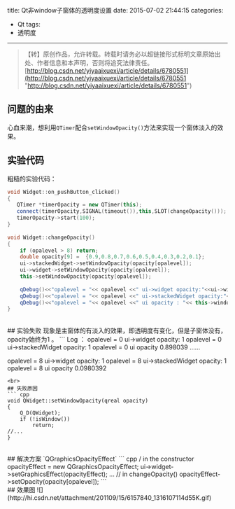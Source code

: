 title: Qt非window子窗体的透明度设置
date: 2015-07-02 21:44:15
categories:
- Qt
tags:
- 透明度
---
>【转】原创作品，允许转载。转载时请务必以超链接形式标明文章原始出处、作者信息和本声明，否则将追究法律责任。
>[http://blog.csdn.net/yiyaaixuexi/article/details/6780551](http://blog.csdn.net/yiyaaixuexi/article/details/6780551 "http://blog.csdn.net/yiyaaixuexi/article/details/6780551")

## 问题的由来
心血来潮，想利用`QTimer`配合`setWindowOpacity()`方法来实现一个窗体淡入的效果。
<br>
## 实验代码
粗糙的实验代码：
``` cpp
void Widget::on_pushButton_clicked()  
{  
   QTimer *timerOpacity = new QTimer(this);  
   connect(timerOpacity,SIGNAL(timeout()),this,SLOT(changeOpacity()));  
   timerOpacity->start(100);  
}  
  
void Widget::changeOpacity()  
{  
    if (opalevel > 8) return;  
    double opacity[9] =  {0.9,0.8,0.7,0.6,0.5,0.4,0.3,0.2,0.1};  
    ui->stackedWidget->setWindowOpacity(opacity[opalevel]);  
    ui->widget->setWindowOpacity(opacity[opalevel]);  
    this->setWindowOpacity(opacity[opalevel]);  
  
    qDebug()<<"opalevel = "<< opalevel <<" ui->widget opacity:"<<ui->widget->windowOpacity();  
    qDebug()<<"opalevel = "<< opalevel <<" ui->stackedWidget opacity:"<<ui->stackedWidget->windowOpacity();  
    qDebug()<<"opalevel = "<< opalevel <<" ui opacity : "<< this->windowOpacity()<<endl;  
}
```
<br>
## 实验失败
现象是主窗体的有淡入的效果，即透明度有变化，但是子窗体没有，opacity始终为1 。
```
Log ：
opalevel =  0  ui->widget opacity: 1 
opalevel =  0  ui->stackedWidget opacity: 1 
opalevel =  0  ui opacity  0.898039 
......
 
opalevel =  8  ui->widget opacity: 1 
opalevel =  8  ui->stackedWidget opacity: 1 
opalevel =  8  ui opacity  0.0980392 
```
<br>
## 失败原因
``` cpp
void QWidget::setWindowOpacity(qreal opacity)  
{  
    Q_D(QWidget);  
    if (!isWindow())  
        return;  
//...  
}
```
<br>
## 解决方案
`QGraphicsOpacityEffect`
``` cpp
/ in the constructor  
opacityEffect = new QGraphicsOpacityEffect;  
ui->widget->setGraphicsEffect(opacityEffect);  
...  
// in changeOpacity()  
opacityEffect->setOpacity(opacity[opalevel]);  
```
<br>
## 效果图
![](http://hi.csdn.net/attachment/201109/15/6157840_1316107114d55K.gif)
